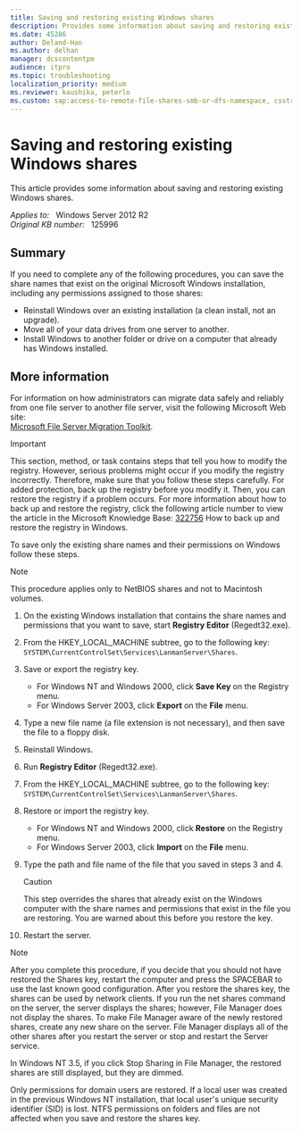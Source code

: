 ```yaml
---
title: Saving and restoring existing Windows shares
description: Provides some information about saving and restoring existing Windows shares.
ms.date: 45286
author: Deland-Han
ms.author: delhan
manager: dcscontentpm
audience: itpro
ms.topic: troubleshooting
localization_priority: medium
ms.reviewer: kaushika, peterlo
ms.custom: sap:access-to-remote-file-shares-smb-or-dfs-namespace, csstroubleshoot
---
```

# Saving and restoring existing Windows shares

This article provides some information about saving and restoring existing Windows shares.

_Applies to:_ &nbsp; Windows Server 2012 R2  
_Original KB number:_ &nbsp; 125996

## Summary

If you need to complete any of the following procedures, you can save the share names that exist on the original Microsoft Windows installation, including any permissions assigned to those shares:

- Reinstall Windows over an existing installation (a clean install, not an upgrade).
- Move all of your data drives from one server to another.
- Install Windows to another folder or drive on a computer that already has Windows installed.

## More information

For information on how administrators can migrate data safely and reliably from one file server to another file server, visit the following Microsoft Web site:  
[Microsoft File Server Migration Toolkit](https://www.microsoft.com/windowsserver2008/en/us/fsmt.aspx).

> [!IMPORTANT]
> This section, method, or task contains steps that tell you how to modify the registry. However, serious problems might occur if you modify the registry incorrectly. Therefore, make sure that you follow these steps carefully. For added protection, back up the registry before you modify it. Then, you can restore the registry if a problem occurs. For more information about how to back up and restore the registry, click the following article number to view the article in the Microsoft Knowledge Base: [322756](https://support.microsoft.com/help/322756) How to back up and restore the registry in Windows.  

To save only the existing share names and their permissions on Windows follow these steps.

> [!NOTE]
> This procedure applies only to NetBIOS shares and not to Macintosh volumes.

1. On the existing Windows installation that contains the share names and permissions that you want to save, start **Registry Editor** (Regedt32.exe).
2. From the HKEY_LOCAL_MACHINE subtree, go to the following key:  
`SYSTEM\CurrentControlSet\Services\LanmanServer\Shares`.
3. Save or export the registry key.
   - For Windows NT and Windows 2000, click **Save Key** on the Registry menu.
   - For Windows Server 2003, click **Export** on the **File** menu.
4. Type a new file name (a file extension is not necessary), and then save the file to a floppy disk.
5. Reinstall Windows.
6. Run **Registry Editor** (Regedt32.exe).
7. From the HKEY_LOCAL_MACHINE subtree, go to the following key:  
`SYSTEM\CurrentControlSet\Services\LanmanServer\Shares`.
8. Restore or import the registry key.
   - For Windows NT and Windows 2000, click **Restore** on the Registry menu.
   - For Windows Server 2003, click **Import** on the **File** menu.
9. Type the path and file name of the file that you saved in steps 3 and 4.

    > [!CAUTION]
    > This step overrides the shares that already exist on the Windows computer with the share names and permissions that exist in the file you are restoring. You are warned about this before you restore the key.

10. Restart the server.

> [!NOTE]
> After you complete this procedure, if you decide that you should not have restored the Shares key, restart the computer and press the SPACEBAR to use the last known good configuration. After you restore the shares key, the shares can be used by network clients. If you run the net shares command on the server, the server displays the shares; however, File Manager does not display the shares. To make File Manager aware of the newly restored shares, create any new share on the server. File Manager displays all of the other shares after you restart the server or stop and restart the Server service.

In Windows NT 3.5, if you click Stop Sharing in File Manager, the restored shares are still displayed, but they are dimmed.

Only permissions for domain users are restored. If a local user was created in the previous Windows NT installation, that local user's unique security identifier (SID) is lost. NTFS permissions on folders and files are not affected when you save and restore the shares key.
